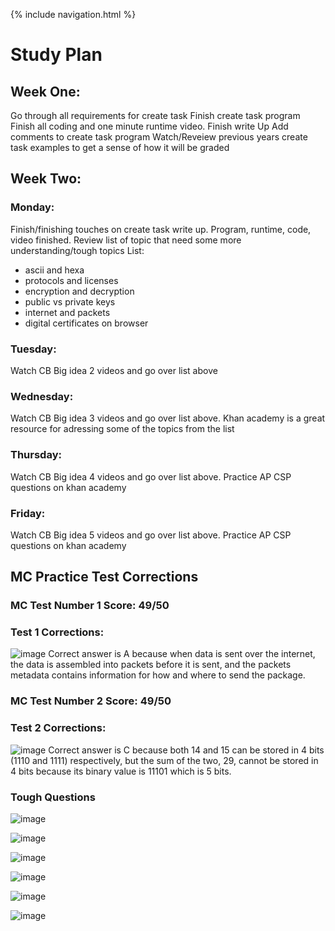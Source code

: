 {% include navigation.html %}

# Study Plan
## Week One: 
Go through all requirements for create task
Finish create task program
Finish all coding and one minute runtime video.
Finish write Up
Add comments to create task program
Watch/Reveiew previous years create task examples to get a sense of how it will be graded

## Week Two: 
### Monday:
Finish/finishing touches on create task write up. Program, runtime, code, video finished. Review list of topic that need some more understanding/tough topics
List: 
- ascii and hexa
- protocols and licenses
- encryption and decryption
- public vs private keys
- internet and packets
- digital certificates on browser
### Tuesday:
Watch CB Big idea 2 videos and go over list above
### Wednesday:
Watch CB Big idea 3 videos and go over list above. Khan academy is a great resource for adressing some of the topics from the list
### Thursday:
Watch CB Big idea 4 videos and go over list above. Practice AP CSP questions on khan academy
### Friday:
Watch CB Big idea 5 videos and go over list above. Practice AP CSP questions on khan academy



## MC Practice Test Corrections
### MC Test Number 1 Score: 49/50
### Test 1 Corrections: 

![image](https://user-images.githubusercontent.com/34950822/164311297-b67d51da-5cc1-4f21-9ad0-fd2af2526c69.png)
Correct answer is A because when data is sent over the internet, the data is assembled into packets before it is sent, and the packets metadata contains information for how and where to send the package.

### MC Test Number 2 Score: 49/50
### Test 2 Corrections:

![image](https://user-images.githubusercontent.com/34950822/165027460-f8d9450b-41f0-4c2e-a086-21080418b173.png)
Correct answer is C because both 14 and 15 can be stored in 4 bits (1110 and 1111) respectively, but the sum of the two, 29, cannot be stored in 4 bits because its binary value is 11101 which is 5 bits. 

 ### Tough Questions
 
 ![image](https://user-images.githubusercontent.com/34950822/164312949-981bbfd9-fa17-41ee-9a09-b84cca2d28eb.png)

![image](https://user-images.githubusercontent.com/34950822/164313066-ceb6c65c-a333-4ef2-bc7b-21e7732ac923.png)

![image](https://user-images.githubusercontent.com/34950822/164314009-bf53d821-45df-4462-aee3-862154e86104.png)

![image](https://user-images.githubusercontent.com/34950822/164315211-eaa0c948-f591-452e-801a-2822f03e6ba5.png)

![image](https://user-images.githubusercontent.com/34950822/164315373-5442000e-ce69-43d4-8d43-d913b7e1c6ee.png)

![image](https://user-images.githubusercontent.com/34950822/164315499-0e9af75b-1118-454a-9635-c226a3a8147e.png)

